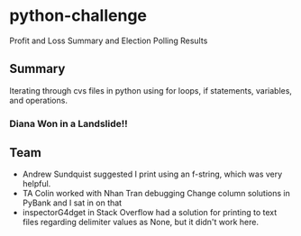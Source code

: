 # python-challenge
Profit and Loss Summary and Election Polling Results

## Summary
Iterating through cvs files in python using for loops, if statements, variables, and operations.

### Diana Won in a Landslide!!

## Team
* Andrew Sundquist suggested I print using an f-string, which was very helpful.
* TA Colin worked with Nhan Tran debugging Change column solutions in PyBank and I sat in on that
* inspectorG4dget in Stack Overflow had a solution for printing to text files regarding delimiter values as None, but it didn't work here.

